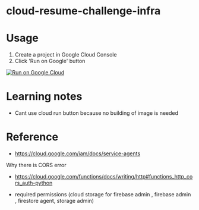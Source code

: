 # cloud-resume-challenge-infra

# Usage

1. Create a project in Google Cloud Console
2. Click 'Run on Google' button


[![Run on Google
Cloud](https://deploy.cloud.run/button.svg)](https://deploy.cloud.run/?git_repo=https://github.com/mdnurakmal/cloud-resume-challenge-infra.git)


# Learning notes
- Cant use cloud run button because no building of image is needed 


# Reference
- https://cloud.google.com/iam/docs/service-agents

Why there is CORS error 
- https://cloud.google.com/functions/docs/writing/http#functions_http_cors_auth-python

- required permissions (cloud storage for firebase admin , firebase admin , firestore agent, storage admin)